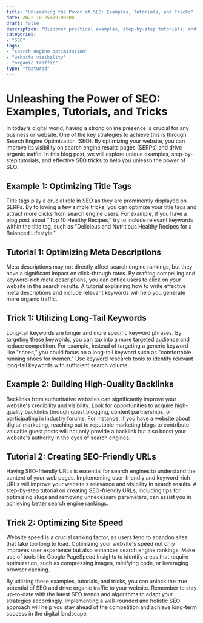 ```yaml
--- 
title: "Unleashing the Power of SEO: Examples, Tutorials, and Tricks" 
date: 2022-10-25T09:00:00 
draft: false 
description: "Discover practical examples, step-by-step tutorials, and effective SEO tricks to boost your website's visibility and drive organic traffic." 
categories: 
- "SEO" 
tags: 
- "search engine optimization" 
- "website visibility" 
- "organic traffic" 
type: "featured" 
--- 
```


# Unleashing the Power of SEO: Examples, Tutorials, and Tricks

In today's digital world, having a strong online presence is crucial for any business or website. One of the key strategies to achieve this is through Search Engine Optimization (SEO). By optimizing your website, you can improve its visibility on search engine results pages (SERPs) and drive organic traffic. In this blog post, we will explore unique examples, step-by-step tutorials, and effective SEO tricks to help you unleash the power of SEO.

## Example 1: Optimizing Title Tags

Title tags play a crucial role in SEO as they are prominently displayed on SERPs. By following a few simple tricks, you can optimize your title tags and attract more clicks from search engine users. For example, if you have a blog post about "Top 10 Healthy Recipes," try to include relevant keywords within the title tag, such as "Delicious and Nutritious Healthy Recipes for a Balanced Lifestyle."

## Tutorial 1: Optimizing Meta Descriptions

Meta descriptions may not directly affect search engine rankings, but they have a significant impact on click-through rates. By crafting compelling and keyword-rich meta descriptions, you can entice users to click on your website in the search results. A tutorial explaining how to write effective meta descriptions and include relevant keywords will help you generate more organic traffic.

## Trick 1: Utilizing Long-Tail Keywords

Long-tail keywords are longer and more specific keyword phrases. By targeting these keywords, you can tap into a more targeted audience and reduce competition. For example, instead of targeting a generic keyword like "shoes," you could focus on a long-tail keyword such as "comfortable running shoes for women." Use keyword research tools to identify relevant long-tail keywords with sufficient search volume.

## Example 2: Building High-Quality Backlinks

Backlinks from authoritative websites can significantly improve your website's credibility and visibility. Look for opportunities to acquire high-quality backlinks through guest blogging, content partnerships, or participating in industry forums. For instance, if you have a website about digital marketing, reaching out to reputable marketing blogs to contribute valuable guest posts will not only provide a backlink but also boost your website's authority in the eyes of search engines.

## Tutorial 2: Creating SEO-Friendly URLs

Having SEO-friendly URLs is essential for search engines to understand the content of your web pages. Implementing user-friendly and keyword-rich URLs will improve your website's relevance and visibility in search results. A step-by-step tutorial on creating SEO-friendly URLs, including tips for optimizing slugs and removing unnecessary parameters, can assist you in achieving better search engine rankings.

## Trick 2: Optimizing Site Speed

Website speed is a crucial ranking factor, as users tend to abandon sites that take too long to load. Optimizing your website's speed not only improves user experience but also enhances search engine rankings. Make use of tools like Google PageSpeed Insights to identify areas that require optimization, such as compressing images, minifying code, or leveraging browser caching.

By utilizing these examples, tutorials, and tricks, you can unlock the true potential of SEO and drive organic traffic to your website. Remember to stay up-to-date with the latest SEO trends and algorithms to adapt your strategies accordingly. Implementing a well-rounded and holistic SEO approach will help you stay ahead of the competition and achieve long-term success in the digital landscape.
